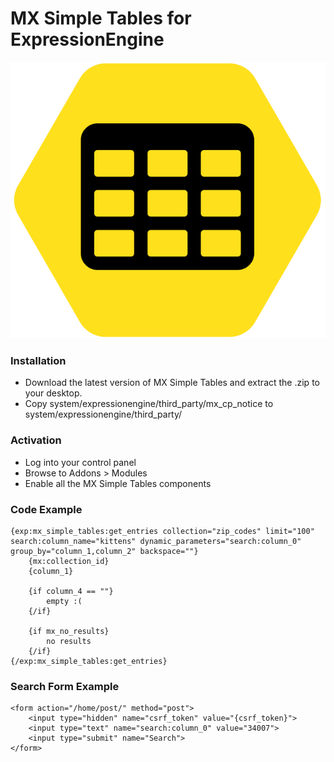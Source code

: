 # MX Simple Tables for ExpressionEngine

![MX Simple Tables for ExpressionEngine](mx-simple-tables.svg)

### Installation
* Download the latest version of MX Simple Tables and extract the .zip to your desktop.
* Copy system/expressionengine/third_party/mx_cp_notice to system/expressionengine/third_party/


### Activation
* Log into your control panel
* Browse to Addons > Modules
* Enable all the MX Simple Tables components


### Code Example

    {exp:mx_simple_tables:get_entries collection="zip_codes" limit="100" search:column_name="kittens" dynamic_parameters="search:column_0" group_by="column_1,column_2" backspace=""}
        {mx:collection_id}
        {column_1}

        {if column_4 == ""}
            empty :(
        {/if}

        {if mx_no_results}
            no results
        {/if}
    {/exp:mx_simple_tables:get_entries}

### Search Form Example

    <form action="/home/post/" method="post">
        <input type="hidden" name="csrf_token" value="{csrf_token}">
        <input type="text" name="search:column_0" value="34007">
        <input type="submit" name="Search">
    </form>
